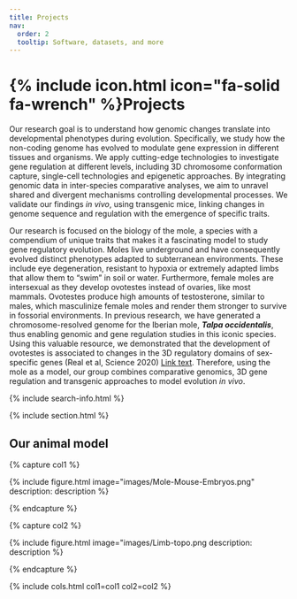 ```yaml
---
title: Projects
nav:
  order: 2
  tooltip: Software, datasets, and more
---
```


# {% include icon.html icon="fa-solid fa-wrench" %}Projects

Our research goal is to understand how genomic changes translate into developmental phenotypes during evolution. Specifically, we study how the non-coding genome has evolved to modulate gene expression in different tissues and organisms.
We apply cutting-edge technologies to investigate gene regulation at different levels, including 3D chromosome conformation capture, single-cell technologies and epigenetic approaches. By integrating genomic data in inter-species comparative analyses, we aim to unravel shared and divergent mechanisms controlling developmental processes. We validate our findings _in vivo_, using transgenic mice, linking changes in genome sequence and regulation with the emergence of specific traits.

Our research is focused on the biology of the mole, a species with a compendium of unique traits that makes it a fascinating model to study gene regulatory evolution. Moles live underground and have consequently evolved distinct phenotypes adapted to subterranean environments. These include eye degeneration, resistant to hypoxia or extremely adapted limbs that allow them to “swim” in soil or water. Furthermore, female moles are intersexual as they develop ovotestes instead of ovaries, like most mammals. Ovotestes produce high amounts of testosterone, similar to males, which masculinize female moles and render them stronger to survive in fossorial environments. In previous research, we have generated a chromosome-resolved genome for the Iberian mole, **_Talpa occidentalis_**, thus enabling genomic and gene regulation studies in this iconic species. Using this valuable resource, we demonstrated that the development of ovotestes is associated to changes in the 3D regulatory domains of sex-specific genes (Real et al, Science 2020) [Link text]([https://some-website.org/](https://www.science.org/doi/10.1126/science.aaz2582)). Therefore, using the mole as a model, our group combines comparative genomics, 3D gene regulation and transgenic approaches to model evolution _in vivo_.

{% include search-info.html %}

{% include section.html %}

## Our animal model

{% capture col1 %}

{%
  include figure.html
  image="images/Mole-Mouse-Embryos.png"
  description: description
%}

{% endcapture %}

{% capture col2 %}

{%
  include figure.html
  image="images/Limb-topo.png
  description: description
%}

{% endcapture %}

{% include cols.html col1=col1 col2=col2 %}
